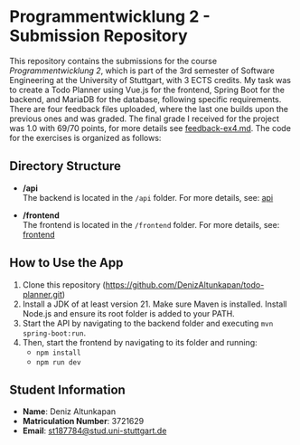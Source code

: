 # Programmentwicklung 2 - Submission Repository

This repository contains the submissions for the course *Programmentwicklung 2*, which is part of the 3rd semester of Software Engineering at the University of Stuttgart, with 3 ECTS credits. My task was to create a Todo Planner using Vue.js for the frontend, Spring Boot for the backend, and MariaDB for the database, following specific requirements. There are four feedback files uploaded, where the last one builds upon the previous ones and was graded. The final grade I received for the project was 1.0 with 69/70 points, for more details see [feedback-ex4.md](feedback-ex4.md).
The code for the exercises is organized as follows:

## Directory Structure

- **/api**  
  The backend is located in the `/api` folder. For more details, see: [api](api/README.md)

- **/frontend**  
  The frontend is located in the `/frontend` folder. For more details, see: [frontend](frontend/README.md)

## How to Use the App

1. Clone this repository (https://github.com/DenizAltunkapan/todo-planner.git)
2. Install a JDK of at least version 21. Make sure Maven is installed. Install Node.js and ensure its root folder is added to your PATH.
3. Start the API by navigating to the backend folder and executing `mvn spring-boot:run`.
4. Then, start the frontend by navigating to its folder and running:
    - `npm install`
    - `npm run dev`

## Student Information

- **Name**: Deniz Altunkapan  
- **Matriculation Number**: 3721629  
- **Email**: st187784@stud.uni-stuttgart.de
